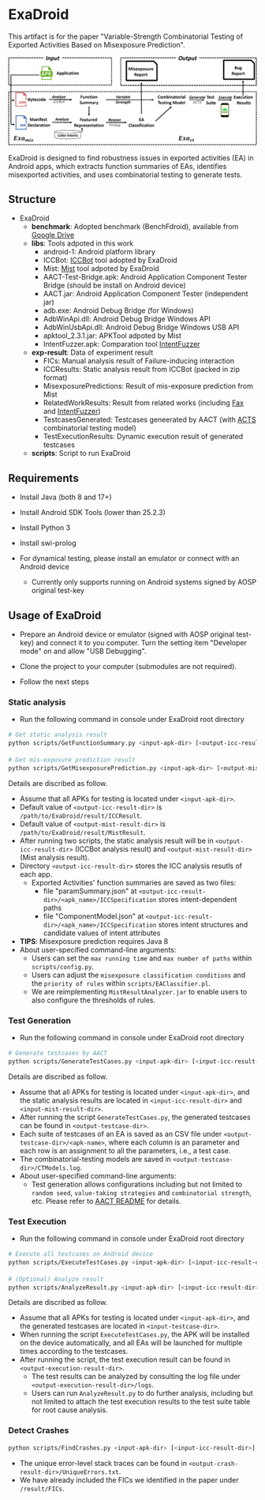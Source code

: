 # ExaDroid  

This artifact is for the paper "Variable-Strength Combinatorial Testing of Exported Activities Based on Misexposure Prediction".

![overview](overview/overview.png)

ExaDroid is designed to find robustness issues in exported activities (EA) in Android apps, which extracts function summaries of EAs, identifies misexported activities, and uses combinatorial testing to generate tests.

## Structure

- ExaDroid
  - **benchmark**: Adopted benchmark (BenchFdroid), available from [Google Drive](https://drive.google.com/drive/folders/1i2ETA4xBaxpSFORvA95ylATOgcuPv4XJ?usp=share_link)
  - **libs**: Tools adpoted in this work
    - android-1: Android platform library
    - ICCBot: [ICCBot](https://github.com/hanada31/ICCBot/tree/8d85a0cad5d03380430165f1107a59d257cb8d17) tool adopted by ExaDroid
    - Mist: [Mist](https://github.com/hanada31/Mist) tool adpoted by ExaDroid
    - AACT-Test-Bridge.apk: Android Application Component Tester Bridge (should be install on Android device)
    - AACT.jar: Android Application Component Tester (independent jar)
    - adb.exe: Android Debug Bridge (for Windows)
    - AdbWinApi.dll: Android Debug Bridge Windows API
    - AdbWinUsbApi.dll: Android Debug Bridge Windows USB API
    - apktool_2.3.1.jar: APKTool adpoted by Mist
    - IntentFuzzer.apk: Comparation tool [IntentFuzzer](https://github.com/MindMac/IntentFuzzer)
  - **exp-result**: Data of experiment result
    - FICs: Manual analysis result of Failure-inducing interaction
    - ICCResults: Static analysis result from ICCBot (packed in zip format)
    - MisexposurePredictions: Result of mis-exposure prediction from Mist
    - RelatedWorkResults: Result from related works (including [Fax](https://github.com/hanada31/Fax) and [IntentFuzzer](https://github.com/MindMac/IntentFuzzer))
    - TestcasesGenerated: Testcases geneerated by AACT (with [ACTS](https://csrc.nist.rip/groups/SNS/acts/documents/comparison-report.html) combinatorial testing model)
    - TestExecutionResults: Dynamic execution result of generated testcases
  - **scripts**: Script to run ExaDroid
  
## Requirements

- Install Java (both 8 and 17+)
- Install Android SDK Tools (lower than 25.2.3)
- Install Python 3
- Install swi-prolog

- For dynamical testing, please install an emulator or connect with an Android device
  - Currently only supports running on Android systems signed by AOSP original test-key

## Usage of ExaDroid

- Prepare an Android device or emulator (signed with AOSP original test-key) and connect it to you computer. Turn the setting item "Developer mode" on and allow "USB Debugging".  

- Clone the project to your computer (submodules are not required).

- Follow the next steps

### Static analysis

- Run the following command in console under ExaDroid root directory

```sh
# Get static analysis result
python scripts/GetFunctionSummary.py <input-apk-dir> [<output-icc-result-dir>]

# Get mis-exposure prediction result
python scripts/GetMisexposurePrediction.py <input-apk-dir> [<output-mist-result-dir>]
```

Details are discribed as follow.

- Assume that all APKs for testing is located under `<input-apk-dir>`.
- Default value of `<output-icc-result-dir>` is `/path/to/ExaDroid/result/ICCResult`.
- Default value of `<output-mist-result-dir>` is `/path/to/ExaDroid/result/MistResult`.
- After running two scripts, the static analysis result will be in `<output-icc-result-dir>` (ICCBot analysis result) and `<output-mist-result-dir>` (Mist analysis result).
- Directory `<output-icc-result-dir>` stores the ICC analysis resutls of each app.
  - Exported Activities' function summaries are saved as two files:
    - file "paramSummary.json" at `<output-icc-result-dir>/<apk_name>/ICCSpecification` stores intent-dependent paths
    - file "ComponentModel.json" at `<output-icc-result-dir>/<apk_name>/ICCSpecification` stores intent structures and candidate values of intent attributes
- **TIPS**: Misexposure prediction requires Java 8
- About user-specified command-line arguments:
  - Users can set the `max running time` and `max number of paths` within `scripts/config.py`.
  - Users can adjust the `misexposure classification conditions` and the `priority of rules` within `scripts/EAClassifier.pl`.
  - We are reimplementing `MistResultAnalyzer.jar` to enable users to also configure the thresholds of rules.

### Test Generation

- Run the following command in console under ExaDroid root directory

```sh
# Generate testcases by AACT
python scripts/GenerateTestCases.py <input-apk-dir> [<input-icc-result-dir>] [<input-mist-result-dir>] [<output-testcase-dir>]
```

Details are discribed as follow.

- Assume that all APKs for testing is located under `<input-apk-dir>`, and the static analysis results are located in `<input-icc-result-dir>` and `<input-mist-result-dir>`.
- After running the script `GenerateTestCases.py`, the generated testcases can be found in `<output-testcase-dir>`.
- Each suite of testcases of an EA is saved as an CSV file under `<output-testcase-dir>/<apk-name>`, where each column is an parameter and each row is an assignment to all the parameters, i.e., a test case.
- The combinatorial-testing models are saved in `<output-testcase-dir>/CTModels.log`.
- About user-specified command-line arguments:
  - Test generation allows configurations including but not limited to `random seed`, `value-taking strategies` and `combinatorial strength`, etc. Please refer to [AACT README](https://github.com/LightningRS/AACT/README.md) for details.

### Test Execution

- Run the following command in console under ExaDroid root directory

```sh
# Execute all testcases on Android device
python scripts/ExecuteTestCases.py <input-apk-dir> [<input-icc-result-dir>] [<input-mist-result-dir>] [<input-testcases-dir>] [<output-result-dir>]

# (Optional) Analyze result
python scripts/AnalyzeResult.py <input-apk-dir> [<input-icc-result-dir>] [<input-mist-result-dir>] [<input-testcases-dir>] [<input-result-dir>]
```

Details are discribed as follow.

- Assume that all APKs for testing is located under `<input-apk-dir>`, and the generated testcases are located in `<input-testcase-dir>`.
- When running the script `ExecuteTestCases.py`, the APK will be installed on the device automatically, and all EAs will be launched for multiple times according to the testcases.
- After running the script, the test execution result can be found in `<output-execution-result-dir>`.
  - The test results can be analyzed by consulting the log file under `<output-execution-result-dir>/logs`.
  - Users can run `AnalyzeResult.py` to do further analysis, including but not limited to attach the test execution results to the test suite table for root cause analysis.

### Detect Crashes

```sh
python scripts/FindCrashes.py <input-apk-dir> [<input-icc-result-dir>] [<input-mist-result-dir>] [<input-testcases-dir>] [<input-result-dir>]
```

- The unique error-level stack traces can be found in `<output-crash-result-dir>/UniqueErrors.txt`.
- We have already included the FICs we identified in the paper under `/result/FICs`.
